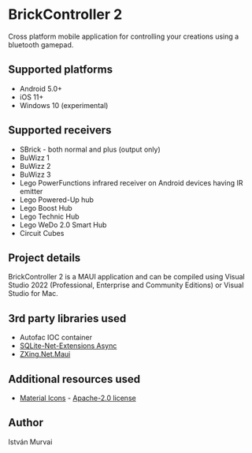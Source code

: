 # BrickController 2

Cross platform mobile application for controlling your creations using a bluetooth gamepad.

## Supported platforms

- Android 5.0+
- iOS 11+
- Windows 10 (experimental)

## Supported receivers

- SBrick - both normal and plus (output only)
- BuWizz 1
- BuWizz 2
- BuWizz 3
- Lego PowerFunctions infrared receiver on Android devices having IR emitter
- Lego Powered-Up hub
- Lego Boost Hub
- Lego Technic Hub
- Lego WeDo 2.0 Smart Hub
- Circuit Cubes

## Project details

BrickController 2 is a MAUI application and can be compiled using Visual Studio 2022 (Professional, Enterprise and Community Editions)
or Visual Studio for Mac.

## 3rd party libraries used

- Autofac IOC container
- [SQLite-Net-Extensions Async](https://bitbucket.org/twincoders/sqlite-net-extensions)
- [ZXing.Net.Maui](https://github.com/Redth/ZXing.Net.Maui)

## Additional resources used
- [Material Icons](https://github.com/google/material-design-icons/blob/master/font/MaterialIconsOutlined-Regular.otf) - [Apache-2.0 license](https://github.com/google/material-design-icons?tab=Apache-2.0-1-ov-file)

## Author

István Murvai

